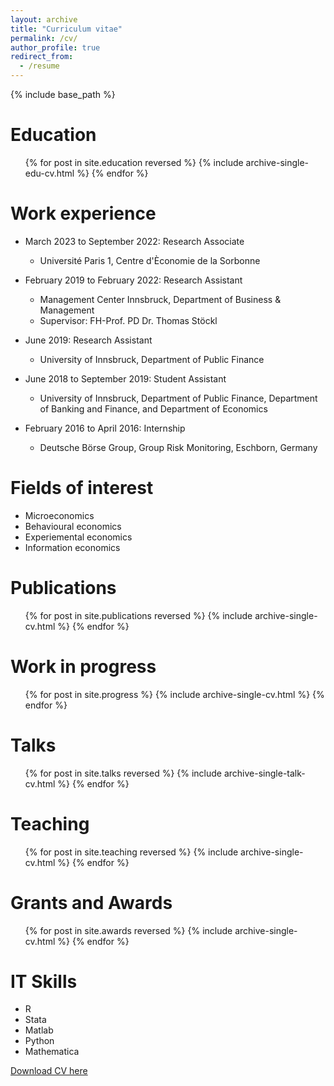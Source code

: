```yaml
---
layout: archive
title: "Curriculum vitae"
permalink: /cv/
author_profile: true
redirect_from:
  - /resume
---
```


{% include base_path %}

Education
======
  <ul>{% for post in site.education reversed %}
    {% include archive-single-edu-cv.html %}
  {% endfor %}</ul>

Work experience
======
* March 2023 to September 2022: Research Associate
  * Université Paris 1, Centre d'Èconomie de la Sorbonne

* February 2019 to February 2022: Research Assistant
  * Management Center Innsbruck, Department of Business & Management
  * Supervisor: FH-Prof. PD Dr. Thomas Stöckl

* June 2019: Research Assistant
  * University of Innsbruck, Department of Public Finance

* June 2018 to September 2019: Student Assistant
  * University of Innsbruck, Department of Public Finance, Department of Banking and Finance, and Department of Economics

* February 2016 to April 2016: Internship
  * Deutsche Börse Group, Group Risk Monitoring, Eschborn, Germany  

  
Fields of interest
======
* Microeconomics
* Behavioural economics
* Experiemental economics
* Information economics

Publications
======
  <ul>{% for post in site.publications reversed %}
    {% include archive-single-cv.html %}
  {% endfor %}</ul>
  
Work in progress
======
  <ul>{% for post in site.progress %}
    {% include archive-single-cv.html %}
  {% endfor %}</ul>
  
Talks
======
  <ul>{% for post in site.talks reversed %}
      {% include archive-single-talk-cv.html %}
  {% endfor %}</ul>
  
Teaching
======
  <ul>{% for post in site.teaching reversed %}
    {% include archive-single-cv.html %}
  {% endfor %}</ul>
 
Grants and Awards
======
  <ul>{% for post in site.awards reversed %}
    {% include archive-single-cv.html %}
  {% endfor %}</ul>
 
IT Skills
======
* R
* Stata
* Matlab
* Python
* Mathematica

<p class="page__meta"><i class="fa fa-download" aria-hidden="true"></i> <a href="http://domidt.github.io/files/CV.pdf"> Download CV here </a> </p> 

